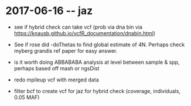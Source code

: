 # 2017-06-16 -- jaz

- see if hybrid check can take vcf (prob via dna bin via https://knausb.github.io/vcfR_documentation/dnabin.html)
- See if rose did -doThetas to find global estimate of 4N. Perhaps check myberg
  grandis ref paper for easy answer.

- is it worth doing ABBABABA analysis at level between sample & spp, perhaps based off mash or ngsDist

- redo mpileup vcf with merged data
- filter bcf to create vcf for jaz for hybrid check (coverage, individuals, 0.05
  MAF)

